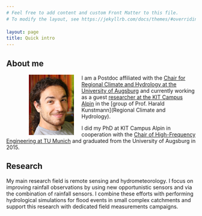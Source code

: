 ```yaml
---
# Feel free to add content and custom Front Matter to this file.
# To modify the layout, see https://jekyllrb.com/docs/themes/#overriding-theme-defaults

layout: page
title: Quick intro
---
```


## About me

<figure>
    <a href="/images/portrait.jpg" >
    <img 
        src="/images/portrait.jpg" 
        style="float: left;"
        hspace="20"
        alt="missing" 
        width="120"
    />
    </a>
</figure>

 I am a Postdoc affiliated with the [Chair for Regional Climate and Hydrology at the University of Augsburg](https://www.uni-augsburg.de/de/fakultaet/fai/geo/prof/georkl/uber-uns/c-chwala/) and currently working as a guest [researcher at the KIT Campus Alpin](https://www.imk-ifu.kit.edu/staff_Christian_Chwala.php) in the [group of Prof. Harald Kunstmann](Regional Climate and Hydrology).

 I did my PhD at KIT Campus Alpin in cooperation with the [Chair of High-Frequency Engineering at TU Munich](https://www.ei.tum.de/en/hft/home/) and graduated from the University of Augsburg in 2015.

## Research

 My main research field is remote sensing and hydrometeorology. I focus on improving rainfall observations by using new opportunistic sensors and via the combination of rainfall sensors. I combine these efforts with performing hydrological simulations for flood events in small complex catchments and support this research with dedicated field measurements campaigns. 



